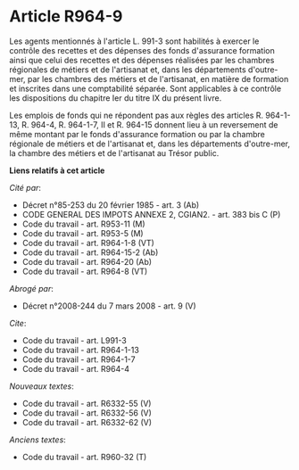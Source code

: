 # Article R964-9

Les agents mentionnés à l'article L. 991-3 sont habilités à exercer le contrôle des recettes et des dépenses des fonds
d'assurance formation ainsi que celui des recettes et des dépenses réalisées par les chambres régionales de métiers et de
l'artisanat et, dans les départements d'outre-mer, par les chambres des métiers et de l'artisanat, en matière de formation et
inscrites dans une comptabilité séparée. Sont applicables à ce contrôle les dispositions du chapitre Ier du titre IX du
présent livre.

Les emplois de fonds qui ne répondent pas aux règles des articles R. 964-1-13, R. 964-4, R. 964-1-7, II et R. 964-15 donnent
lieu à un reversement de même montant par le fonds d'assurance formation ou par la chambre régionale de métiers et de
l'artisanat et, dans les départements d'outre-mer, la chambre des métiers et de l'artisanat au Trésor public.

**Liens relatifs à cet article**

_Cité par_:

  - Décret n°85-253 du 20 février 1985 - art. 3 (Ab)
  - CODE GENERAL DES IMPOTS ANNEXE 2, CGIAN2. - art. 383 bis C (P)
  - Code du travail - art. R953-11 (M)
  - Code du travail - art. R953-5 (M)
  - Code du travail - art. R964-1-8 (VT)
  - Code du travail - art. R964-15-2 (Ab)
  - Code du travail - art. R964-20 (Ab)
  - Code du travail - art. R964-8 (VT)

_Abrogé par_:

  - Décret n°2008-244 du 7 mars 2008 - art. 9 (V)

_Cite_:

  - Code du travail - art. L991-3
  - Code du travail - art. R964-1-13
  - Code du travail - art. R964-1-7
  - Code du travail - art. R964-4

_Nouveaux textes_:

  - Code du travail - art. R6332-55 (V)
  - Code du travail - art. R6332-56 (V)
  - Code du travail - art. R6332-62 (V)

_Anciens textes_:

  - Code du travail - art. R960-32 (T)
